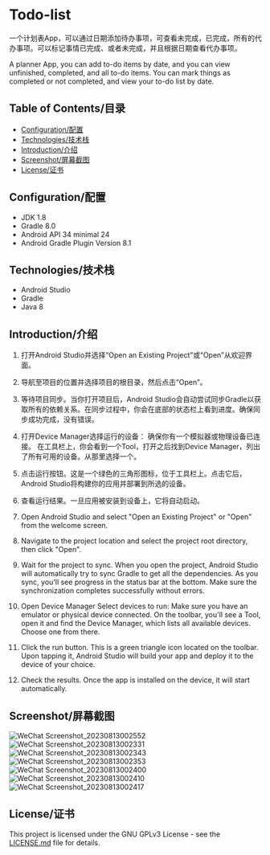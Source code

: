 # Todo-list
一个计划表App，可以通过日期添加待办事项，可查看未完成，已完成，所有的代办事项。可以标记事情已完成、或者未完成，并且根据日期查看代办事项。 

A planner App, you can add to-do items by date, and you can view unfinished, completed, and all to-do items. You can mark things as completed or not completed, and view your to-do list by date.

## Table of Contents/目录
- [Configuration/配置](#configuration/配置)
- [Technologies/技术栈](#technologies/技术栈)
- [Introduction/介绍](#introduction/介绍)
- [Screenshot/屏幕截图](#screenshot/屏幕截图)
- [License/证书](#license/证书)

## Configuration/配置
- JDK 1.8 
- Gradle 8.0 
- Android API 34 minimal 24 
- Android Gradle Plugin Version 8.1 

## Technologies/技术栈
- Android Studio
- Gradle
- Java 8

## Introduction/介绍
1. 打开Android Studio并选择“Open an Existing Project”或“Open”从欢迎界面。 
2. 导航至项目的位置并选择项目的根目录，然后点击“Open”。 
3. 等待项目同步。当你打开项目后，Android Studio会自动尝试同步Gradle以获取所有的依赖关系。在同步过程中，你会在底部的状态栏上看到进度。确保同步成功完成，没有错误。 
4. 打开Device Manager选择运行的设备： 确保你有一个模拟器或物理设备已连接。 在工具栏上，你会看到一个Tool，打开之后找到Device Manager，列出了所有可用的设备。从那里选择一个。 
5. 点击运行按钮。这是一个绿色的三角形图标，位于工具栏上。点击它后，Android Studio将构建你的应用并部署到所选的设备。 
6. 查看运行结果。一旦应用被安装到设备上，它将自动启动。
   
1. Open Android Studio and select "Open an Existing Project" or "Open" from the welcome screen. 
2. Navigate to the project location and select the project root directory, then click "Open". 
3. Wait for the project to sync. When you open the project, Android Studio will automatically try to sync Gradle to get all the dependencies. As you sync, you'll see progress in the status bar at the bottom. Make sure the synchronization completes successfully without errors.
4. Open Device Manager Select devices to run: Make sure you have an emulator or physical device connected. On the toolbar, you'll see a Tool, open it and find the Device Manager, which lists all available devices. Choose one from there.
5. Click the run button. This is a green triangle icon located on the toolbar. Upon tapping it, Android Studio will build your app and deploy it to the device of your choice.
6. Check the results. Once the app is installed on the device, it will start automatically.

## Screenshot/屏幕截图
![WeChat Screenshot_20230813002552](https://github.com/djl-win/To-do-list/assets/75836965/d7498b6e-b989-4e7e-819c-1778d74eac11)
![WeChat Screenshot_20230813002331](https://github.com/djl-win/To-do-list/assets/75836965/97d1d56a-feac-4b02-b316-22a969038597)
![WeChat Screenshot_20230813002343](https://github.com/djl-win/To-do-list/assets/75836965/2a360b3d-7a72-4c64-8670-fd67ef6df1cc)
![WeChat Screenshot_20230813002353](https://github.com/djl-win/To-do-list/assets/75836965/6687eca2-2c40-4574-b4d6-eb154f4b35bc)
![WeChat Screenshot_20230813002400](https://github.com/djl-win/To-do-list/assets/75836965/9fddc7ee-7e05-46bc-a02d-2f0e89bde4ed)
![WeChat Screenshot_20230813002410](https://github.com/djl-win/To-do-list/assets/75836965/cec725c9-b55b-43eb-a644-3f559fa1d9d1)
![WeChat Screenshot_20230813002417](https://github.com/djl-win/To-do-list/assets/75836965/ef439b5b-1bc7-449d-bc49-8d81006d8b0b)

## License/证书

This project is licensed under the GNU GPLv3 License - see the [LICENSE.md](LICENSE.md) file for details.
